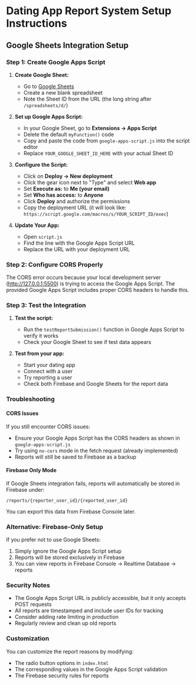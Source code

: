 # Dating App Report System Setup Instructions

## Google Sheets Integration Setup

### Step 1: Create Google Apps Script

1. **Create Google Sheet:**
   - Go to [Google Sheets](https://sheets.google.com)
   - Create a new blank spreadsheet
   - Note the Sheet ID from the URL (the long string after `/spreadsheets/d/`)

2. **Set up Google Apps Script:**
   - In your Google Sheet, go to **Extensions → Apps Script**
   - Delete the default `myFunction()` code
   - Copy and paste the code from `google-apps-script.js` into the script editor
   - Replace `YOUR_GOOGLE_SHEET_ID_HERE` with your actual Sheet ID

3. **Configure the Script:**
   - Click on **Deploy → New deployment**
   - Click the gear icon next to "Type" and select **Web app**
   - Set **Execute as:** to **Me (your email)**
   - Set **Who has access:** to **Anyone**
   - Click **Deploy** and authorize the permissions
   - Copy the deployment URL (it will look like: `https://script.google.com/macros/s/YOUR_SCRIPT_ID/exec`)

4. **Update Your App:**
   - Open `script.js`
   - Find the line with the Google Apps Script URL
   - Replace the URL with your deployment URL

### Step 2: Configure CORS Properly

The CORS error occurs because your local development server (http://127.0.0.1:5500) is trying to access the Google Apps Script. The provided Google Apps Script includes proper CORS headers to handle this.

### Step 3: Test the Integration

1. **Test the script:**
   - Run the `testReportSubmission()` function in Google Apps Script to verify it works
   - Check your Google Sheet to see if test data appears

2. **Test from your app:**
   - Start your dating app
   - Connect with a user
   - Try reporting a user
   - Check both Firebase and Google Sheets for the report data

### Troubleshooting

#### CORS Issues
If you still encounter CORS issues:
- Ensure your Google Apps Script has the CORS headers as shown in `google-apps-script.js`
- Try using `no-cors` mode in the fetch request (already implemented)
- Reports will still be saved to Firebase as a backup

#### Firebase Only Mode
If Google Sheets integration fails, reports will automatically be stored in Firebase under:
```
/reports/{reporter_user_id}/{reported_user_id}
```

You can export this data from Firebase Console later.

### Alternative: Firebase-Only Setup

If you prefer not to use Google Sheets:
1. Simply ignore the Google Apps Script setup
2. Reports will be stored exclusively in Firebase
3. You can view reports in Firebase Console → Realtime Database → reports

### Security Notes

- The Google Apps Script URL is publicly accessible, but it only accepts POST requests
- All reports are timestamped and include user IDs for tracking
- Consider adding rate limiting in production
- Regularly review and clean up old reports

### Customization

You can customize the report reasons by modifying:
- The radio button options in `index.html`
- The corresponding values in the Google Apps Script validation
- The Firebase security rules for reports